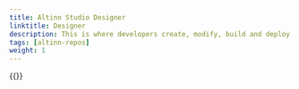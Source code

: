 ```yaml
---
title: Altinn Studio Designer
linktitle: Designer
description: This is where developers create, modify, build and deploy apps. In the background Designer uses Git to store code and config in Altinn Studio Repos.
tags: [altinn-repos]
weight: 1
--- 
```


{{<children>}}
